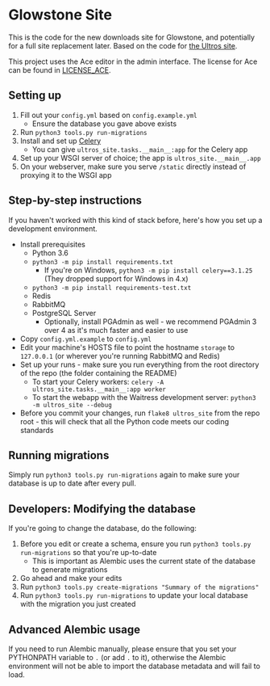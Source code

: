 Glowstone Site
==============

This is the code for the new downloads site for Glowstone, and potentially for a full site replacement
later. Based on the code for [the Ultros site](https://github.com/UltrosBot/Ultros-site).

This project uses the Ace editor in the admin interface. The license for Ace
can be found in [LICENSE_ACE](https://github.com/GlowstoneMC/Site/blob/falcon/LICENSE_ACE).

Setting up
----------

1. Fill out your `config.yml` based on `config.example.yml`
    * Ensure the database you gave above exists
2. Run `python3 tools.py run-migrations`
3. Install and set up [Celery](http://www.celeryproject.org/)
    * You can give `ultros_site.tasks.__main__:app` for the Celery app
4. Set up your WSGI server of choice; the app is `ultros_site.__main__.app`
5. On your webserver, make sure you serve `/static` directly instead of proxying it to the WSGI app

Step-by-step instructions
-------------------------

If you haven't worked with this kind of stack before, here's how you set up a development environment.

* Install prerequisites
    * Python 3.6
    * `python3 -m pip install requirements.txt`
        * If you're on Windows, `python3 -m pip install celery==3.1.25` (They dropped support for Windows in 4.x)
    * `python3 -m pip install requirements-test.txt`
    * Redis
    * RabbitMQ
    * PostgreSQL Server
        * Optionally, install PGAdmin as well - we recommend PGAdmin 3 over 4 as it's much faster and easier to use
* Copy `config.yml.example` to `config.yml`
* Edit your machine's HOSTS file to point the hostname `storage` to `127.0.0.1` (or wherever you're running RabbitMQ and Redis)
* Set up your runs - make sure you run everything from the root directory of the repo (the folder containing the README)
    * To start your Celery workers: `celery -A ultros_site.tasks.__main__:app worker`
    * To start the webapp with the Waitress development server: `python3 -m ultros_site --debug`
* Before you commit your changes, run `flake8 ultros_site` from the repo root - this will check that all the Python code meets our coding standards

Running migrations
------------------

Simply run `python3 tools.py run-migrations` again to make sure your database is up to date after every pull.

Developers: Modifying the database
-----------------------------------

If you're going to change the database, do the following:

1. Before you edit or create a schema, ensure you run `python3 tools.py run-migrations` so that you're up-to-date
    * This is important as Alembic uses the current state of the database to generate migrations
2. Go ahead and make your edits
3. Run `python3 tools.py create-migrations "Summary of the migrations"`
4. Run `python3 tools.py run-migrations` to update your local database with the migration you just created

Advanced Alembic usage
----------------------

If you need to run Alembic manually, please ensure that you set your PYTHONPATH variable to `.` (or add `.` to it),
otherwise the Alembic environment will not be able to import the database metadata and will fail to load.
